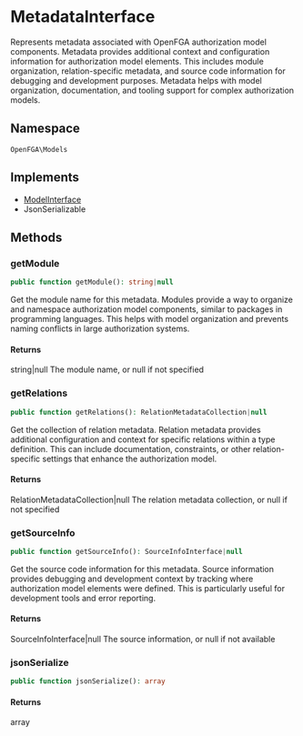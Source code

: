 # MetadataInterface

Represents metadata associated with OpenFGA authorization model components. Metadata provides additional context and configuration information for authorization model elements. This includes module organization, relation-specific metadata, and source code information for debugging and development purposes. Metadata helps with model organization, documentation, and tooling support for complex authorization models.

## Namespace
`OpenFGA\Models`

## Implements
* [ModelInterface](ModelInterface.md)
* JsonSerializable



## Methods
### getModule


```php
public function getModule(): string|null
```

Get the module name for this metadata. Modules provide a way to organize and namespace authorization model components, similar to packages in programming languages. This helps with model organization and prevents naming conflicts in large authorization systems.


#### Returns
string|null
 The module name, or null if not specified

### getRelations


```php
public function getRelations(): RelationMetadataCollection|null
```

Get the collection of relation metadata. Relation metadata provides additional configuration and context for specific relations within a type definition. This can include documentation, constraints, or other relation-specific settings that enhance the authorization model.


#### Returns
RelationMetadataCollection|null
 The relation metadata collection, or null if not specified

### getSourceInfo


```php
public function getSourceInfo(): SourceInfoInterface|null
```

Get the source code information for this metadata. Source information provides debugging and development context by tracking where authorization model elements were defined. This is particularly useful for development tools and error reporting.


#### Returns
SourceInfoInterface|null
 The source information, or null if not available

### jsonSerialize


```php
public function jsonSerialize(): array
```



#### Returns
array

